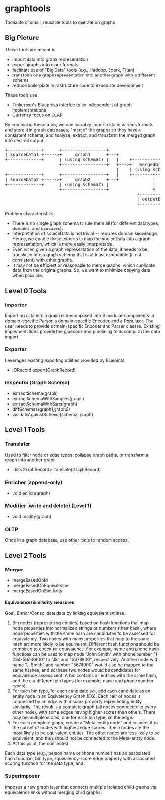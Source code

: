 # graphtools
Toolsuite of small, reusable tools to operate on graphs

## Big Picture
These tools are meant to 
* import data into graph representation
* export graphs into other formats
* facilitate use of "Big Data" tools (e.g., Hadoop, Spark, Titan) 
* transform one graph representation into another graph with a different schema
* reduce boilerplate infrastructure code to expediate development

These tools use
* Tinkerpop's Blueprints interfce to be independent of graph implementations
* Currently focus on OLAP
 
By combining these tools, we can scalably import data in various formats and store it in graph databases; "merge" the graphs so they have a consistent schema; and analyze, extract, and transform the merged graph into desired output.

<pre>
+-------------+      +-----------------+
| sourceData1 +----->+     graph1      +---+
+-------------+      | (using schema1) |   |    +-----------------+
                     +-----------------+   +--->+   mergedGraph   |
                                           |    | (using schema3) |
+-------------+      +-----------------+   |    +--------+--------+
| sourceData2 +----->+     graph2      +---+             |
+-------------+      | (using schema2) |                 |
                     +-----------------+                 v
                                                   +-----+------+
                                                   | outputData |
                                                   +------------+
</pre>

Problem characteristics
* There is no single graph schema to rule them all (for different datatypes, domains, and usecases).
* Interpretation of sourceData is not trivial -- requires domain knowledge.  Hence, we enable those experts to map the sourceData into a graph representation, which is more easily interpretable.
* Even when given a graph representation of the data, it needs to be translated into a graph schema that is at least compatible (if not consistent) with other graphs.
* It may not be efficient or reasonable to merge graphs, which duplicate data from the original graphs.  So, we want to minimize copying data when possible.

## Level 0 Tools

### Importer
Importing data into a graph is decomposed into 3 modular components: a domain-specific Parser, a domain-specific Encoder, and a Populator.  The user needs to provide domain-specific Encoder and Parser classes.  Existing implementations provide the gluecode and pipelining to accomplish the data import.  

### Exporter
Leverages existing exporting utilities provided by Bluepints.
* IORecord export(GraphRecord)

### Inspector (Graph Schema)
* extractSchema(graph)
* extractSchemaWithSamples(graph)
* extractSchemaWithStats(graph)
* diffSchemas(graph1,graph2)
* validateAgainstSchema(schema, graph)

## Level 1 Tools
### Translator
Used to filter node or edge types, collapse graph paths, or transform a graph into another graph.
* List\<GraphRecord> translate(GraphRecord)

### Enricher (append-only)
* void enrich(graph)

### Modifier (write and delete) (Level 1)
* void modify(graph)

### OLTP
Once in a graph database, use other tools to random access.

## Level 2 Tools

### Merger
* mergeBasedOnId
* mergeBasedOnEquivalence
* mergeBasedOnSimilarity

#### Equivalence/Similarity measures
Goal: Enrich/Consolidate data by linking equivalent entities.
  1. Bin nodes (representing entities) based on hash functions that map node properties into normalized strings or numbers (their hash), where node properties with the same hash are candidates to be assessed for equivalency.  Two nodes with many properties that map to the same hash are more likely to be equivalent.  Different hash functions should be combined to check for equivalence.  For example, name and phone hash functions can be used to map node "John Smith" with phone number "1-234-567-8900" to "JS" and "5678900", respectively.  Another node with name "J. Smith" and number "5678900" would also be mapped to the same hashes, and so these two nodes would be candidates for equivalence assessment.  A bin contains all entities with the same hash, and there a different bin types (for example, name and phone number types).
  2. For each bin type, for each candidate set, add each candidate as an entity node in an Equivalency Graph (EG).  Each pair of nodes is connected by an edge with a score property representing entity similarity.  The result is a complete graph (all nodes connected to every other node), with some edges having higher scores than others.  There may be multiple scores, one for each bin type, on the edge.
  3. For each complete graph, create a "Meta-entity node" and connect it to the subset of nodes with highest edge scores.  These nodes are the most likely to be equivalent entities.  The other nodes are less likely to be equivalent, and thus should not be connected to the Meta-entity node.
  4. At this point, the connected

Each data type (e.g., person name or phone number) has an associated hash function, bin type, equivalency-score edge property with associated scoring function for the data type, and . 


### Superimposer
Imposes a new graph layer that connects multiple isolated child graphs via equivalence links without merging child graphs.





